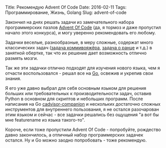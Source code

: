 Title: Рекомендую Advent Of Code
Date: 2016-02-11
Tags: Программирование, Жизнь, Golang
Slug: advent-of-code

Закончил на днях решать задачи из замечательного набора программерских
пазлов [Advent Of Code](http://adventofcode.com) (да, я тормоз и даже пропустил
начало этого конкурса), и могу уверенно рекомендовать его любому.

Задачки веселые, разнообразные, в меру сложные, содержат много
классических задач ([задача коммивояжёра](https://ru.wikipedia.org/wiki/Задача_коммивояжёра),
[задача о ранце](https://ru.wikipedia.org/wiki/Задача_о_ранце) и т.д.) в занятной
обертке, так что их решение дает возможность отлично размять мозги.

Так же эти задачки отлично подходят для изучения нового языка, чем я отчасти
воспользовался - решал все на [Go](http://golang.org), освежив и укрепив свои знания.

Я его уже давно выбрал для себя основным языком для решения больших или
требовательных к производительности задач, оставив Python в основном для
скриптов и небольших программ. После написания на Go
[cadvisor-companion](https://github.com/abulimov/cadvisor-companion)
и нескольких достаточно сложных инструментов для внутреннего пользования, я не
остался разочарован этим языком и сейчас - все задачки решались без ощущения
"а вот бы мне featurename из языка такого-то".

Короче, если тоже пропустили Advent Of Code - попробуйте, рождество давно
закончилось, а отличный набор программерских задачек остался. Ну и Go можно
заодно попробовать - тоже рекомендую.
